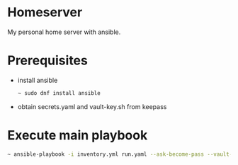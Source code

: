 # Homeserver

My personal home server with ansible.

# Prerequisites

- install ansible

  ```bash
  ~ sudo dnf install ansible
  ```

- obtain secrets.yaml and vault-key.sh from keepass

# Execute main playbook

```bash
~ ansible-playbook -i inventory.yml run.yaml --ask-become-pass --vault-pass-file vault-key.sh
```
